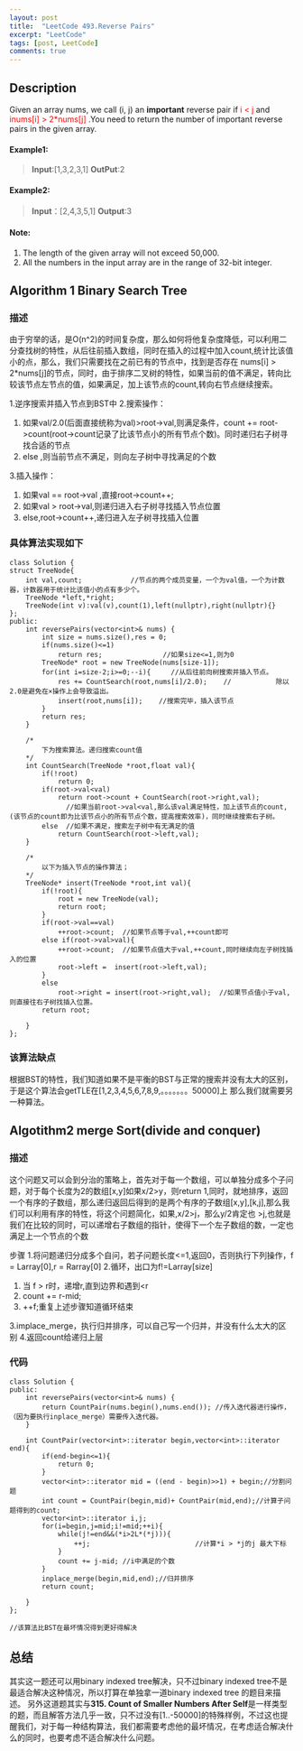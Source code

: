 ```yaml
---
layout: post
title:  "LeetCode 493.Reverse Pairs"
excerpt: "LeetCode"
tags: [post, LeetCode]
comments: true
---
```


## Description
Given an array nums, we call (i, j) an **important** reverse pair if<font color = 'red'> i &lt; j </font> and <font color = 'red'> inums[i] &gt; 2*nums[j] </font> .You need to return the number of important reverse pairs in the given array.


#### Example1:

> **Input**:[1,3,2,3,1]
  **OutPut**:2
  

#### Example2:
> **Input**：[2,4,3,5,1]
  **Output**:3
  
#### Note:
1. The length of the given array will not exceed 50,000.
2. All the numbers in the input array are in the range of 32-bit integer.

## Algorithm 1 Binary Search Tree
### 描述
由于穷举的话，是O(n^2)的时间复杂度，那么如何将他复杂度降低，可以利用二分查找树的特性，从后往前插入数组，同时在插入的过程中加入count,统计比该值小的点，那么，我们只需要找在之前已有的节点中，找到是否存在 nums[i] > 2*nums[j]的节点，同时，由于排序二叉树的特性，如果当前的值不满足，转向比较该节点左节点的值，如果满足，加上该节点的count,转向右节点继续搜索。

1.逆序搜索并插入节点到BST中
2.搜索操作：
  1. 如果val/2.0(后面直接统称为val)>root->val,则满足条件，count += root->count(root->count记录了比该节点小的所有节点个数)。同时递归右子树寻找合适的节点
  2. else ,则当前节点不满足，则向左子树中寻找满足的个数

3.插入操作：
  1. 如果val == root->val ,直接root->count++;
  2. 如果val > root->val,则递归进入右子树寻找插入节点位置
  3. else,root->count++,递归进入左子树寻找插入位置


### 具体算法实现如下
```
class Solution {
struct TreeNode{
    int val,count;            //节点的两个成员变量，一个为val值，一个为计数器，计数器用于统计比该值小的点有多少个。
    TreeNode *left,*right;
    TreeNode(int v):val(v),count(1),left(nullptr),right(nullptr){}
};
public:
    int reversePairs(vector<int>& nums) {
        int size = nums.size(),res = 0;
        if(nums.size()<=1)
            return res;               //如果size<=1,则为0
        TreeNode* root = new TreeNode(nums[size-1]);
        for(int i=size-2;i>=0;--i){     //从后往前向树搜索并插入节点。
            res += CountSearch(root,nums[i]/2.0);    //           除以2.0是避免在×操作上会导致溢出。
            insert(root,nums[i]);    //搜索完毕，插入该节点
        }
        return res;
    }
    
    /*
    	下为搜索算法。递归搜索count值
    */
    int CountSearch(TreeNode *root,float val){
        if(!root) 
            return 0;
        if(root->val<val)
            return root->count + CountSearch(root->right,val);
              //如果当前root->val<val,那么该val满足特性，加上该节点的count,(该节点的count即为比该节点小的所有节点个数，提高搜索效率)，同时继续搜索右子树。
        else  //如果不满足，搜索左子树中有无满足的值
            return CountSearch(root->left,val);
    }
    
    /*
    	以下为插入节点的操作算法；
    */
    TreeNode* insert(TreeNode *root,int val){
        if(!root){
            root = new TreeNode(val);
            return root;
        }
        if(root->val==val)
            ++root->count;  //如果节点等于val,++count即可
        else if(root->val>val){
            ++root->count;  //如果节点值大于val,++count,同时继续向左子树找插入的位置
            root->left =  insert(root->left,val);
        }
        else
            root->right = insert(root->right,val);  //如果节点值小于val, 则直接往右子树找插入位置。
        return root;
            
    }
};

```

### 该算法缺点
根据BST的特性，我们知道如果不是平衡的BST与正常的搜索并没有太大的区别，于是这个算法会getTLE在[1,2,3,4,5,6,7,8,9,。。。。。。。50000]上
那么我们就需要另一种算法。

## Algotithm2 merge Sort(divide and conquer)

### 描述
  这个问题又可以会到分治的策略上，首先对于每一个数组，可以单独分成多个子问题，对于每个长度为2的数组[x,y]如果x/2>y，则return 1,同时，就地排序，返回一个有序的子数组，那么递归返回后得到的是两个有序的子数组[x,y],[k,j],那么我们可以利用有序的特性，将这个问题简化，如果,x/2>j，那么y/2肯定也 >j,也就是我们在比较的同时，可以递增右子数组的指针，使得下一个左子数组的数，一定也满足上一个节点的个数

步骤
1.将问题递归分成多个自问，若子问题长度<=1,返回0，否则执行下列操作，f = Larray[0],r = Rarray[0]
2.循环，出口为f!=Larray[size]

   1. 当 f > r时，递增r,直到边界和遇到&lt;r
   2. count += r-mid;
   3. ++f;重复上述步骤知道循环结束


3.implace_merge，执行归并排序，可以自己写一个归并，并没有什么太大的区别
4.返回count给递归上层

### 代码
```
class Solution {
public:
    int reversePairs(vector<int>& nums) {
        return CountPair(nums.begin(),nums.end()); //传入迭代器进行操作，（因为要执行inplace_merge）需要传入迭代器。
    }
    
    int CountPair(vector<int>::iterator begin,vector<int>::iterator end){
        if(end-begin<=1){
            return 0;
        }
        vector<int>::iterator mid = ((end - begin)>>1) + begin;//分割问题
        int count = CountPair(begin,mid)+ CountPair(mid,end);//计算子问题得到的count;
        vector<int>::iterator i,j;
        for(i=begin,j=mid;i!=mid;++i){
            while(j!=end&&(*i>2L*(*j))){
                ++j;                          //计算*i > *j的j 最大下标
            }
            count += j-mid; //i中满足的个数
        }
        inplace_merge(begin,mid,end);//归并排序
        return count;
        
    }
};

//该算法比BST在最坏情况得到更好得解决
```

## 总结
   其实这一题还可以用binary indexed tree解决，只不过binary indexed tree不是最适合解决这种情况，所以打算在单独拿一道binary indexed tree 的题目来描述。
   另外这道题其实与**315. Count of Smaller Numbers After Self**是一样类型的题，而且解答方法几乎一致，只不过没有[1..-50000]的特殊样例，不过这也提醒我们，对于每一种结构算法，我们都需要考虑他的最坏情况，在考虑适合解决什么的同时，也要考虑不适合解决什么问题。


